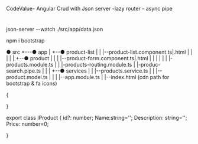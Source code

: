 CodeValue-
Angular Crud with Json server -lazy router - async pipe
 # 
 json-server --watch ./src/app/data.json
 
 npm i bootstrap

 ● src
 +---● app
 |   +--● product-list
 |   |  |--product-list.component.ts|.html
 |   |  |
 |   |  +--● product
 |   |  |  |--product-form.component.ts|.html
 |   |  |  |
 |   |  |-products.module.ts
 |   |  |-products-routing.module.ts
 |      |-produc-search.pipe.ts
 |      |
 |   +--● services 
 |   |  |--products.service.ts
 |   |  |--product.model.ts
 |   |
 |   |--app.module.ts
 |
 |--index.html (cdn path for bootstrap & fa icons)

{    
<link rel="icon" type="image/x-icon" href="favicon.ico">
<link rel="stylesheet" href="https://maxcdn.bootstrapcdn.com/bootstrap/4.0.0/css/bootstrap.min.css" integrity="sha384- Gn5384xqQ1aoWXA+058RXPxPg6fy4IWvTNh0E263XmFcJlSAwiGgFAW/dAiS6JXm" crossorigin="anonymous">
<link href="//netdna.bootstrapcdn.com/bootstrap/4.5.0/css/bootstrap.min.css" rel="stylesheet" />
 }


 export class IProduct {
  id?: number;
  Name:string='';
  Description: string='';
  Price: number=0;

}
